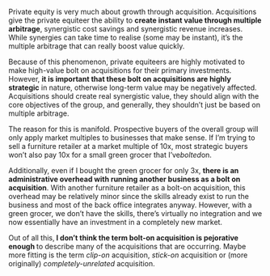 <p>Private equity is very much about growth through acquisition. Acquisitions give the private equiteer the ability to <strong>create instant value through multiple arbitrage</strong>, synergistic cost savings and synergistic revenue increases. While synergies can take time to realise (some may be instant), it&#8217;s the multiple arbitrage that can really boost value quickly.</p><p>Because of this phenomenon, private equiteers are highly motivated to make high-value bolt on acquisitions for their primary investments. However, <strong>it is important that these bolt on acquisitions are highly strategic</strong> in nature, otherwise long-term value may be negatively affected. Acquisitions should create real synergistic value, they should align with the core objectives of the group, and generally, they shouldn&#8217;t just be based on multiple arbitrage.</p><p>The reason for this is manifold. Prospective buyers of the overall group will only apply market multiples to businesses that make sense. If I&#8217;m trying to sell a furniture retailer at a market multiple of 10x, most strategic buyers won&#8217;t also pay 10x for a small green grocer that I&#8217;ve<em>bolted</em>on.</p><p>Additionally, even if I bought the green grocer for only 3x, <strong>there is an administrative overhead with running another business as a bolt on acquisition</strong>. With another furniture retailer as a bolt-on acquisition, this overhead may be relatively minor since the skills already exist to run the business and most of the back office integrates anyway. However, with a green grocer, we don&#8217;t have the skills, there&#8217;s virtually no integration and we now essentially have an investment in a completely new market.</p><p>Out of all this,<strong> I don&#8217;t think the term bolt-on acquisition is pejorative enough </strong>to describe many of the acquisitions that are occurring. Maybe more fitting is the term <em>clip-on</em> acquisition, <em>stick-on</em> acquisition or (more originally) <em>completely-unrelated</em> acquisition.</p>
